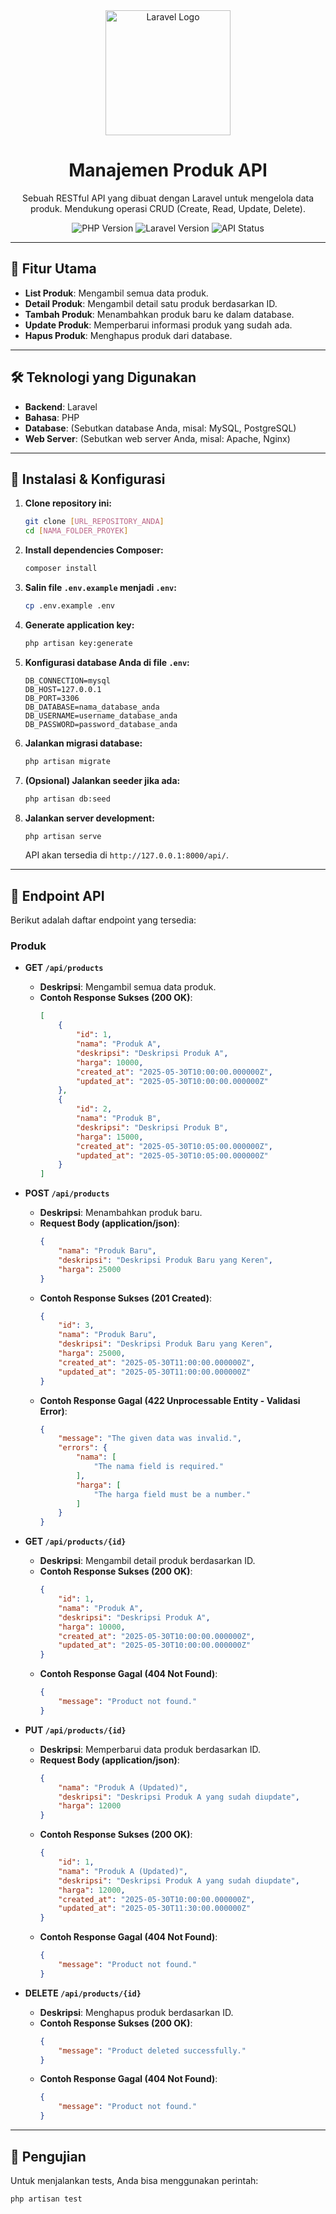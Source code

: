 <div align="center">
  <img src="https://cdn.jsdelivr.net/gh/laravel/art@master/logo-lockup/5%20SVG/2%20CMYK/1%20Full%20Color/laravel-logolockup-cmyk-red.svg" width="200" alt="Laravel Logo">
  <h1>Manajemen Produk API</h1>
  <p>
    Sebuah RESTful API yang dibuat dengan Laravel untuk mengelola data produk. Mendukung operasi CRUD (Create, Read, Update, Delete).
  </p>
  <p>
    <img src="https://img.shields.io/badge/PHP-8.2%2B-777BB4?style=for-the-badge&logo=php" alt="PHP Version">
    <img src="https://img.shields.io/badge/Laravel-10.x-FF2D20?style=for-the-badge&logo=laravel" alt="Laravel Version">
    <img src="https://img.shields.io/badge/API%20Status-Online-brightgreen?style=for-the-badge&logo=api" alt="API Status">
  </p>
</div>

---

## 🌟 Fitur Utama

* **List Produk**: Mengambil semua data produk.
* **Detail Produk**: Mengambil detail satu produk berdasarkan ID.
* **Tambah Produk**: Menambahkan produk baru ke dalam database.
* **Update Produk**: Memperbarui informasi produk yang sudah ada.
* **Hapus Produk**: Menghapus produk dari database.

---

## 🛠️ Teknologi yang Digunakan

* **Backend**: Laravel
* **Bahasa**: PHP
* **Database**: (Sebutkan database Anda, misal: MySQL, PostgreSQL)
* **Web Server**: (Sebutkan web server Anda, misal: Apache, Nginx)

---

## 🚀 Instalasi & Konfigurasi

1.  **Clone repository ini:**
    ```bash
    git clone [URL_REPOSITORY_ANDA]
    cd [NAMA_FOLDER_PROYEK]
    ```
2.  **Install dependencies Composer:**
    ```bash
    composer install
    ```
3.  **Salin file `.env.example` menjadi `.env`:**
    ```bash
    cp .env.example .env
    ```
4.  **Generate application key:**
    ```bash
    php artisan key:generate
    ```
5.  **Konfigurasi database Anda di file `.env`:**
    ```env
    DB_CONNECTION=mysql
    DB_HOST=127.0.0.1
    DB_PORT=3306
    DB_DATABASE=nama_database_anda
    DB_USERNAME=username_database_anda
    DB_PASSWORD=password_database_anda
    ```
6.  **Jalankan migrasi database:**
    ```bash
    php artisan migrate
    ```
7.  **(Opsional) Jalankan seeder jika ada:**
    ```bash
    php artisan db:seed
    ```
8.  **Jalankan server development:**
    ```bash
    php artisan serve
    ```
    API akan tersedia di `http://127.0.0.1:8000/api/`.

---

## 📖 Endpoint API

Berikut adalah daftar endpoint yang tersedia:

### Produk

* **GET `/api/products`**
    * **Deskripsi**: Mengambil semua data produk.
    * **Contoh Response Sukses (200 OK)**:
        ```json
        [
            {
                "id": 1,
                "nama": "Produk A",
                "deskripsi": "Deskripsi Produk A",
                "harga": 10000,
                "created_at": "2025-05-30T10:00:00.000000Z",
                "updated_at": "2025-05-30T10:00:00.000000Z"
            },
            {
                "id": 2,
                "nama": "Produk B",
                "deskripsi": "Deskripsi Produk B",
                "harga": 15000,
                "created_at": "2025-05-30T10:05:00.000000Z",
                "updated_at": "2025-05-30T10:05:00.000000Z"
            }
        ]
        ```

* **POST `/api/products`**
    * **Deskripsi**: Menambahkan produk baru.
    * **Request Body (application/json)**:
        ```json
        {
            "nama": "Produk Baru",
            "deskripsi": "Deskripsi Produk Baru yang Keren",
            "harga": 25000
        }
        ```
    * **Contoh Response Sukses (201 Created)**:
        ```json
        {
            "id": 3,
            "nama": "Produk Baru",
            "deskripsi": "Deskripsi Produk Baru yang Keren",
            "harga": 25000,
            "created_at": "2025-05-30T11:00:00.000000Z",
            "updated_at": "2025-05-30T11:00:00.000000Z"
        }
        ```
    * **Contoh Response Gagal (422 Unprocessable Entity - Validasi Error)**:
        ```json
        {
            "message": "The given data was invalid.",
            "errors": {
                "nama": [
                    "The nama field is required."
                ],
                "harga": [
                    "The harga field must be a number."
                ]
            }
        }
        ```

* **GET `/api/products/{id}`**
    * **Deskripsi**: Mengambil detail produk berdasarkan ID.
    * **Contoh Response Sukses (200 OK)**:
        ```json
        {
            "id": 1,
            "nama": "Produk A",
            "deskripsi": "Deskripsi Produk A",
            "harga": 10000,
            "created_at": "2025-05-30T10:00:00.000000Z",
            "updated_at": "2025-05-30T10:00:00.000000Z"
        }
        ```
    * **Contoh Response Gagal (404 Not Found)**:
        ```json
        {
            "message": "Product not found."
        }
        ```

* **PUT `/api/products/{id}`**
    * **Deskripsi**: Memperbarui data produk berdasarkan ID.
    * **Request Body (application/json)**:
        ```json
        {
            "nama": "Produk A (Updated)",
            "deskripsi": "Deskripsi Produk A yang sudah diupdate",
            "harga": 12000
        }
        ```
    * **Contoh Response Sukses (200 OK)**:
        ```json
        {
            "id": 1,
            "nama": "Produk A (Updated)",
            "deskripsi": "Deskripsi Produk A yang sudah diupdate",
            "harga": 12000,
            "created_at": "2025-05-30T10:00:00.000000Z",
            "updated_at": "2025-05-30T11:30:00.000000Z"
        }
        ```
    * **Contoh Response Gagal (404 Not Found)**:
        ```json
        {
            "message": "Product not found."
        }
        ```

* **DELETE `/api/products/{id}`**
    * **Deskripsi**: Menghapus produk berdasarkan ID.
    * **Contoh Response Sukses (200 OK)**:
        ```json
        {
            "message": "Product deleted successfully."
        }
        ```
    * **Contoh Response Gagal (404 Not Found)**:
        ```json
        {
            "message": "Product not found."
        }
        ```

---

## 🧪 Pengujian

Untuk menjalankan tests, Anda bisa menggunakan perintah:

```bash
php artisan test